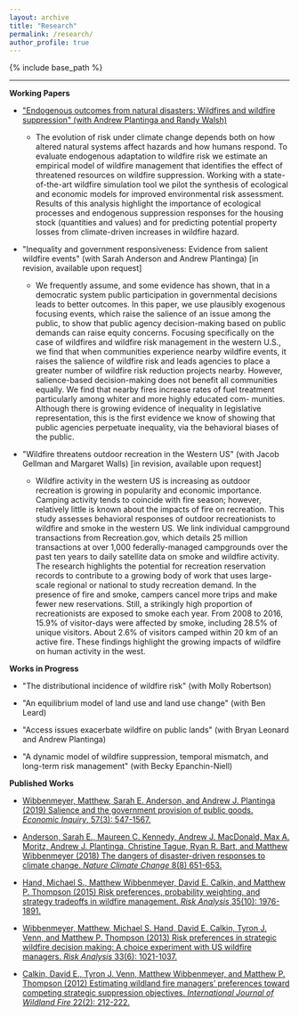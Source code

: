 ```yaml
---
layout: archive
title: "Research"
permalink: /research/
author_profile: true
---
```


{% include base_path %}

------

**Working Papers**
* ["Endogenous outcomes from natural disasters: Wildfires and wildfire suppression" (with Andrew Plantinga and Randy Walsh)](/files/fire-suppression.pdf)

	* The evolution of risk under climate change depends both on how altered natural systems affect hazards and how humans respond. To evaluate endogenous adaptation to wildfire risk we estimate an empirical model of wildfire management that identifies the effect of threatened resources on wildfire suppression. Working with a state-of-the-art wildfire simulation tool we pilot the synthesis of ecological and economic models for improved environmental risk assessment. Results of this analysis highlight the importance of ecological processes and endogenous suppression responses for the housing stock (quantities and values) and for predicting potential property losses from climate-driven increases in wildfire hazard.

* "Inequality and government responsiveness: Evidence from salient wildfire events" (with Sarah Anderson and Andrew Plantinga) [in revision, available upon request]

	* We frequently assume, and some evidence has shown, that in a democratic system public participation in governmental decisions leads to better outcomes. In this paper, we use plausibly exogenous focusing events, which raise the salience of an issue among the public, to show that public agency decision-making based on public demands can raise equity concerns. Focusing specifically on the case of wildfires and wildfire risk management in the western U.S., we find that when communities experience nearby wildfire events, it raises the salience of wildfire risk and leads agencies to place a greater number of wildfire risk reduction projects nearby. However, salience-based decision-making does not benefit all communities equally. We find that nearby fires increase rates of fuel treatment particularly among whiter and more highly educated com- munities. Although there is growing evidence of inequality in legislative representation, this is the first evidence we know of showing that public agencies perpetuate inequality, via the behavioral biases of the public.

* "Wildfire threatens outdoor recreation in the Western US" (with Jacob Gellman and Margaret Walls) [in revision, available upon request]

	* Wildfire activity in the western US is increasing as outdoor recreation is growing in popularity and economic importance. Camping activity tends to coincide with fire season; however, relatively little is known about the impacts of fire on recreation. This study assesses behavioral responses of outdoor recreationists to wildfire and smoke in the western US. We link individual campground transactions from Recreation.gov, which details 25 million transactions at over 1,000 federally-managed campgrounds over the past ten years to daily satellite data on smoke and wildfire activity. The research highlights the potential for recreation reservation records to contribute to a growing body of work that uses large-scale regional or national to study recreation demand. In the presence of fire and smoke, campers cancel more trips and make fewer new reservations. Still, a strikingly high proportion of recreationists are exposed to smoke each year. From 2008 to 2016, 15.9% of visitor-days were affected by smoke, including 28.5% of unique visitors. About 2.6% of visitors camped within 20 km of an active fire. These findings highlight the growing impacts of wildfire on human activity in the west. 

**Works in Progress**
* "The distributional incidence of wildfire risk" (with Molly Robertson)

* "An equilibrium model of land use and land use change" (with Ben Leard)

* "Access issues exacerbate wildfire on public lands" (with Bryan Leonard and Andrew Plantinga)

* "A dynamic model of wildfire suppression, temporal mismatch, and long-term risk management" (with Becky Epanchin-Niell)

**Published Works**

* [Wibbenmeyer, Matthew, Sarah E. Anderson, and Andrew J. Plantinga (2019) Salience and the government provision of public goods. _Economic Inquiry_, 57(3): 547-1567.](https://onlinelibrary.wiley.com/doi/abs/10.1111/ecin.12781?casa_token=9PrR3w5OXw8AAAAA:iP7cabqb6rdcjHqxhJ85g6sqlNauJclXpmkgVuI7nIGGAKRqnOIRkJQq3rKKsbZGFi_xkb0nOiQzlUo)

* [Anderson, Sarah E., Maureen C. Kennedy, Andrew J. MacDonald, Max A. Moritz, Andrew J. Plantinga, Christine Tague, Ryan R. Bart, and Matthew Wibbenmeyer (2018) The dangers of disaster-driven responses to climate change. _Nature Climate Change_ 8(8) 651-653.](https://www.nature.com/articles/s41558-018-0208-8)

* [Hand, Michael S., Matthew Wibbenmeyer, David E. Calkin, and Matthew P. Thompson (2015) Risk preferences, probability weighting, and strategy tradeoffs in wildfire management. _Risk Analysis_ 35(10): 1976-1891.](https://onlinelibrary.wiley.com/doi/10.1111/risa.12457)

* [Wibbenmeyer, Matthew, Michael S. Hand, David E. Calkin, Tyron J. Venn, and Matthew P. Thompson (2013) Risk preferences in strategic wildfire decision making: A choice experiment with US wildfire managers. _Risk Analysis_ 33(6): 1021-1037.](https://onlinelibrary.wiley.com/doi/full/10.1111/j.1539-6924.2012.01894.x)

* [Calkin, David E., Tyron J. Venn, Matthew Wibbenmeyer, and Matthew P. Thompson (2012) Estimating wildland fire managers’ preferences toward competing strategic suppression objectives. _International Journal of Wildland Fire_ 22(2): 212-222.](https://www.publish.csiro.au/WF/WF11075)
